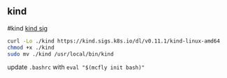 ## kind
#kind
[kind sig](https://kind.sigs.k8s.io/)
```bash
curl -Lo ./kind https://kind.sigs.k8s.io/dl/v0.11.1/kind-linux-amd64
chmod +x ./kind
sudo mv ./kind /usr/local/bin/kind

```

update `.bashrc` with `eval "$(mcfly init bash)"`
